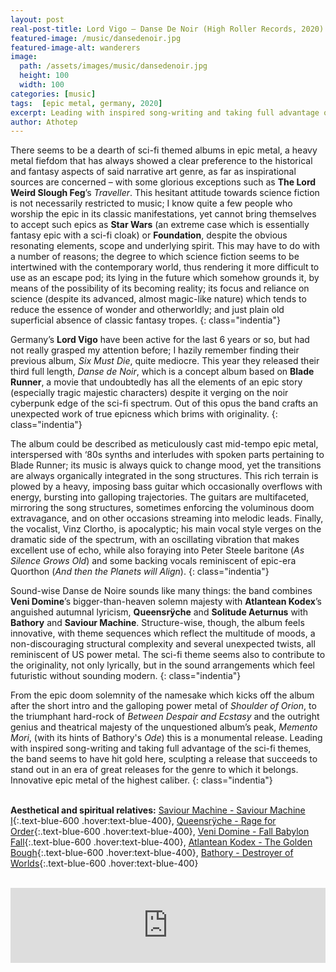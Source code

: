 ```yaml
---
layout: post
real-post-title: Lord Vigo – Danse De Noir (High Roller Records, 2020)
featured-image: /music/dansedenoir.jpg
featured-image-alt: wanderers
image:
  path: /assets/images/music/dansedenoir.jpg
  height: 100
  width: 100
categories: [music]
tags:  [epic metal, germany, 2020]
excerpt: Leading with inspired song-writing and taking full advantage of the sci-fi themes, the band seems to have hit gold, sculpting a monumental release.
author: Athotep
---
```


There seems to be a dearth of sci-fi themed albums in epic metal, a heavy metal fiefdom that has always showed a clear preference to the historical and fantasy aspects of said narrative art genre, as far as inspirational sources are concerned – with some glorious exceptions such as **The Lord Weird Slough Feg**’s *Traveller*. This hesitant attitude towards science fiction is not necessarily restricted to music; I know quite a few people who worship the epic in its classic manifestations, yet cannot bring themselves to accept such epics as **Star Wars** (an extreme case which is essentially fantasy epic with a sci-fi cloak) or **Foundation**, despite the obvious resonating elements, scope and underlying spirit. This may have to do with a number of reasons; the degree to which science fiction seems to be intertwined with the contemporary world, thus rendering it more difficult to use as an escape pod; its lying in the future which somehow grounds it, by means of the possibility of its becoming reality; its focus and reliance on science (despite its advanced, almost magic-like nature) which tends to reduce the essence of wonder and otherworldly; and just plain old superficial absence of classic fantasy tropes.
{: class="indentia"}

Germany’s **Lord Vigo** have been active for the last 6 years or so, but had not really grasped my attention before; I hazily remember finding their previous album, *Six Must Die*, quite mediocre. This year they released their third full length, *Danse de Noir*, which is a concept album based on **Blade Runner**, a movie that undoubtedly has all the elements of an epic story (especially tragic majestic characters) despite it verging on the noir cyberpunk edge of the sci-fi spectrum. Out of this opus the band crafts an unexpected work of true epicness which brims with originality.
{: class="indentia"}

The album could be described as meticulously cast mid-tempo epic metal, interspersed with ‘80s synths and interludes with spoken parts pertaining to Blade Runner; its music is always quick to change mood, yet the transitions are always organically integrated in the song structures. This rich terrain is plowed by a heavy, imposing bass guitar which occasionally overflows with energy, bursting into galloping trajectories. The guitars are multifaceted, mirroring the song structures, sometimes enforcing the voluminous doom extravagance, and on other occasions streaming into melodic leads. Finally, the vocalist, Vinz Clortho, is apocalyptic; his main vocal style verges on the dramatic side of the spectrum, with an oscillating vibration that makes excellent use of echo, while also foraying into Peter Steele baritone (*As Silence Grows Old*) and some backing vocals reminiscent of epic-era Quorthon (*And then the Planets will Align*).
{: class="indentia"}

Sound-wise Danse de Noire sounds like many things: the band combines **Veni Domine**’s bigger-than-heaven solemn majesty with **Atlantean Kodex**’s anguished autumnal lyricism, **Queensrÿche** and **Solitude Aeturnus** with **Bathory** and **Saviour Machine**. Structure-wise, though, the album feels innovative, with theme sequences which reflect the multitude of moods, a non-discouraging structural complexity and several unexpected twists, all reminiscent of US power metal. The sci-fi theme seems also to contribute to the originality, not only lyrically, but in the sound arrangements which feel futuristic without sounding modern.
{: class="indentia"}

From the epic doom solemnity of the namesake which kicks off the album after the short intro and the galloping power metal of *Shoulder of Orion*, to the triumphant hard-rock of *Between Despair and Ecstasy* and the outright genius and theatrical majesty of the unquestioned album’s peak, *Memento Mori*, (with its hints of Bathory's *Ode*) this is a monumental release. Leading with inspired song-writing and taking full advantage of the sci-fi themes, the band seems to have hit gold here, sculpting a release that succeeds to stand out in an era of great releases for the genre to which it belongs. Innovative epic metal of the highest caliber.
{: class="indentia"}  
<br>

**Aesthetical and spiritual relatives:** [Saviour Machine - Saviour Machine I](https://www.youtube.com/watch?v=yg_8_5Px9Ao){:.text-blue-600 .hover:text-blue-400}, [Queensrÿche - Rage for Order](https://youtu.be/JJowBTSh90E){:.text-blue-600 .hover:text-blue-400}, [Veni Domine - Fall Babylon Fall](https://youtu.be/1k_Y713i4Fc){:.text-blue-600 .hover:text-blue-400}, [Atlantean Kodex - The Golden Bough](https://atlanteankodex.bandcamp.com/album/the-golden-bough){:.text-blue-600 .hover:text-blue-400}, [Bathory - Destroyer of Worlds](https://www.youtube.com/watch?v=wxePdZDSlcU){:.text-blue-600 .hover:text-blue-400}  
<br>
<iframe style="border: 0; width: 100%; height: 120px;" src="https://bandcamp.com/EmbeddedPlayer/album=4149562503/size=large/bgcol=ffffff/linkcol=0687f5/tracklist=false/artwork=small/transparent=true/" seamless><a href="http://lordvigo.bandcamp.com/album/danse-de-noir">Danse De Noir by Lord Vigo</a></iframe>